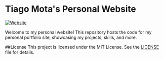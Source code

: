 # Tiago Mota's Personal Website

[![Website](https://img.shields.io/website-up-down-green-red/https/tiagoomota24.github.io.svg)](https://tiagoomota24.github.io/)

Welcome to my personal website! This repository hosts the code for my personal portfolio site, showcasing my projects, skills, and more.

##License 
This project is licensed under the MIT License. See the [LICENSE](LICENSE) file for details.

